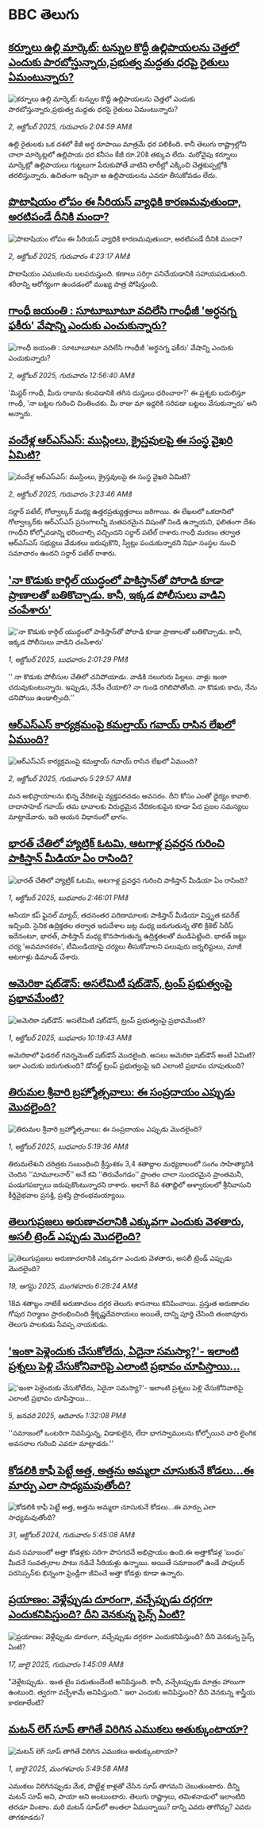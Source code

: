 # BBC తెలుగు## [కర్నూలు ఉల్లి మార్కెట్: టన్నుల కొద్దీ ఉల్లిపాయలను చెత్తలో ఎందుకు పారబోస్తున్నారు,ప్రభుత్వ మద్దతు ధరపై రైతులు ఏమంటున్నారు?](https://www.bbc.com/telugu/articles/ceq72q37d4jo?at_medium=RSS&at_campaign=rss?at_campaign=githubrss)![కర్నూలు ఉల్లి మార్కెట్: టన్నుల కొద్దీ ఉల్లిపాయలను చెత్తలో ఎందుకు పారబోస్తున్నారు,ప్రభుత్వ మద్దతు ధరపై రైతులు ఏమంటున్నారు?](https://ichef.bbci.co.uk/ace/ws/240/cpsprodpb/a184/live/13878090-9ed7-11f0-b741-177e3e2c2fc7.jpg)_2, అక్టోబర్ 2025, గురువారం 2:04:59 AMకి_ఉల్లి రైతులకు ఒక దశలో కేజీ అర్థ రూపాయి మాత్రమే ధర పలికింది. కానీ తెలుగు రాష్ట్రాల్లోని చాలా మార్కెట్లలో ఉల్లిపాయ ధర కనీసం కేజీ రూ.20కి తక్కువ లేదు. మరోవైపు కర్నూలు మార్కెట్లో ఉల్లిపాయలు గుట్టలుగా పేరుకుపోతే వాటిని లారీల్లో ఎక్కించి చెత్తకుప్పల్లోకి తరలిస్తున్నారు. ఉచితంగా ఇచ్చినా ఆ ఉల్లిపాయలను ఎవరూ తీసుకోవడం లేదు.## [పొటాషియం లోపం ఈ సీరియస్ వ్యాధికి కారణమవుతుందా, అరటిపండే దీనికి మందా?](https://www.bbc.com/telugu/articles/cn5qp17ng3po?at_medium=RSS&at_campaign=rss?at_campaign=githubrss)![పొటాషియం లోపం ఈ సీరియస్ వ్యాధికి కారణమవుతుందా, అరటిపండే దీనికి మందా?](https://ichef.bbci.co.uk/ace/ws/240/cpsprodpb/5e43/live/785e5250-9ed7-11f0-b741-177e3e2c2fc7.jpg)_2, అక్టోబర్ 2025, గురువారం 4:23:17 AMకి_పొటాషియం ఎముకలను బలపరుస్తుంది. కణాలు సరిగ్గా పనిచేయడానికి సహాయపడుతుంది. శరీరాన్ని ఆరోగ్యంగా ఉంచడంలో ముఖ్య పాత్ర పోషిస్తుంది.## [గాంధీ జయంతి : సూటూబూటూ వదిలేసి గాంధీజీ 'అర్ధనగ్న ఫకీరు' వేషాన్ని ఎందుకు ఎంచుకున్నారు?](https://www.bbc.com/telugu/articles/cl7xgrx5xx7o?at_medium=RSS&at_campaign=rss?at_campaign=githubrss)![గాంధీ జయంతి : సూటూబూటూ వదిలేసి గాంధీజీ 'అర్ధనగ్న ఫకీరు' వేషాన్ని ఎందుకు ఎంచుకున్నారు?](https://ichef.bbci.co.uk/ace/ws/240/cpsprodpb/9597/live/6d82e820-60ca-11ee-a259-d91a2bfc0d8f.jpg)_2, అక్టోబర్ 2025, గురువారం 12:56:40 AMకి_'మిస్టర్ గాంధీ, మీరు రాజును కలవడానికి తగిన దుస్తులు ధరించారా?' ఈ ప్రశ్నకు బదులిస్తూ గాంధీ, 'నా బట్టల గురించి చింతించకు. మీ రాజు మా ఇద్దరికి సరిపడా బట్టలు వేసుకున్నారు’ అని అన్నారు.## [వందేళ్ల ఆర్ఎస్ఎస్: ముస్లింలు, క్రైస్తవులపై ఈ సంస్థ వైఖరి ఏమిటి? ](https://www.bbc.com/telugu/articles/c4ge6krxlxdo?at_medium=RSS&at_campaign=rss?at_campaign=githubrss)![వందేళ్ల ఆర్ఎస్ఎస్: ముస్లింలు, క్రైస్తవులపై ఈ సంస్థ వైఖరి ఏమిటి? ](https://ichef.bbci.co.uk/ace/ws/240/cpsprodpb/05ae/live/5935eca0-0736-11f0-97d3-37df2b293ed1.jpg)_2, అక్టోబర్ 2025, గురువారం 3:23:46 AMకి_సర్దార్ పటేల్, గోల్వాల్కర్ మధ్య ఉత్తరప్రత్యుత్తరాలు జరిగాయి. ఈ లేఖలలో ఒకదానిలో గోల్వాల్కర్‌కు ఆర్‌ఎస్‌ఎస్ ప్రసంగాలన్నీ మతపరమైన విషంతో నిండి ఉన్నాయని, ఫలితంగా దేశం గాంధీని కోల్పోవడాన్ని భరించాల్సి వచ్చిందని సర్దార్ పటేల్ రాశారు.గాంధీ మరణం తర్వాత ఆర్‌ఎస్‌ఎస్ సభ్యులు వేడుకలు జరుపుకొని, స్వీట్లు పంచుకున్నారని నిఘా సంస్థల నుంచి సమాచారం ఉందని సర్దార్ పటేల్ రాశారు.## ['నా కొడుకు కార్గిల్ యుద్ధంలో పాకిస్తాన్‌‌తో పోరాడి కూడా ప్రాణాలతో బతికొచ్చాడు. కానీ, ఇక్కడ పోలీసులు వాడిని చంపేశారు'](https://www.bbc.com/telugu/articles/c3dr2pg8ry3o?at_medium=RSS&at_campaign=rss?at_campaign=githubrss)!['నా కొడుకు కార్గిల్ యుద్ధంలో పాకిస్తాన్‌‌తో పోరాడి కూడా ప్రాణాలతో బతికొచ్చాడు. కానీ, ఇక్కడ పోలీసులు వాడిని చంపేశారు'](https://ichef.bbci.co.uk/ace/ws/240/cpsprodpb/5f5e/live/1bff9a40-9ec4-11f0-928c-71dbb8619e94.jpg)_1, అక్టోబర్ 2025, బుధవారం 2:01:29 PMకి_'' నా కొడుకు పోలీసుల చేతిలో చనిపోయాడు. వాడికి నలుగురు పిల్లలు. వాళ్లు ఇంకా చదువుకుంటున్నారు. ఇప్పుడు, నేనేం చేయాలి? నా గుండె రగిలిపోతోంది. నా కొడుకు కాదు, నేను చనిపోయి ఉండాల్సింది.''## [ఆర్ఎస్ఎస్ కార్యక్రమంపై కమల్తాయ్ గవాయ్ రాసిన లేఖలో  ఏముంది? ](https://www.bbc.com/telugu/articles/c75q9dgw14no?at_medium=RSS&at_campaign=rss?at_campaign=githubrss)![ఆర్ఎస్ఎస్ కార్యక్రమంపై కమల్తాయ్ గవాయ్ రాసిన లేఖలో  ఏముంది? ](https://ichef.bbci.co.uk/ace/ws/240/cpsprodpb/e1f2/live/1f4d5580-9f4f-11f0-93d7-898124a81a47.jpg)_2, అక్టోబర్ 2025, గురువారం 5:29:57 AMకి_మన అభిప్రాయాలను భిన్న వేదికలపై వ్యక్తపరచడం అవసరం. దీని కోసం ఎంతో ధైర్యం కావాలి. దాదాసాహెబ్ గవాయ్ తమ భావాలకు విరుద్ధమైన వేదికలకుపైన కూడా పేద ప్రజల సమస్యలు మాట్లాడేవారు. ఇది ఆయన విధానంలో భాగం.## [భారత్ చేతిలో హ్యాట్రిక్ ఓటమి, ఆటగాళ్ల ప్రవర్తన గురించి పాకిస్తాన్ మీడియా ఏం రాసింది?](https://www.bbc.com/telugu/articles/ce84p374475o?at_medium=RSS&at_campaign=rss?at_campaign=githubrss)![భారత్ చేతిలో హ్యాట్రిక్ ఓటమి, ఆటగాళ్ల ప్రవర్తన గురించి పాకిస్తాన్ మీడియా ఏం రాసింది?](https://ichef.bbci.co.uk/ace/ws/240/cpsprodpb/2417/live/83f23480-9ed0-11f0-b741-177e3e2c2fc7.jpg)_1, అక్టోబర్ 2025, బుధవారం 2:46:01 PMకి_ఆసియా కప్ ఫైనల్ మ్యాచ్, తదనంతర పరిణామాలకు పాకిస్తాన్ మీడియా విస్తృత కవరేజ్ ఇచ్చింది. సైనిక ఉద్రిక్తతల తర్వాత ఇరుదేశాల జట్ల మధ్య జరుగుతున్న తొలి క్రికెట్ సిరీస్ ఇదేనంటూ, భారత్, పాకిస్తాన్ మధ్య కొనసాగుతున్న ఉద్రిక్తతలతో ముడిపెట్టింది. భారత్ జట్టు చర్య 'అవమానకరం', టీమిండియాపై చర్యలు తీసుకోవాలని పలువురు జర్నలిస్టులు, మాజీ ఆటగాళ్లు డిమాండ్ చేశారు.## [అమెరికా షట్‌డౌన్: అసలేమిటీ షట్‌డౌన్, ట్రంప్ ప్రభుత్వంపై ప్రభావమేంటి?](https://www.bbc.com/telugu/articles/cz0821vx0g2o?at_medium=RSS&at_campaign=rss?at_campaign=githubrss)![అమెరికా షట్‌డౌన్: అసలేమిటీ షట్‌డౌన్, ట్రంప్ ప్రభుత్వంపై ప్రభావమేంటి?](https://ichef.bbci.co.uk/ace/ws/240/cpsprodpb/9297/live/0b13b900-9eb0-11f0-9d1f-e7d83132d3ab.png)_1, అక్టోబర్ 2025, బుధవారం 10:19:43 AMకి_అమెరికాలో ఫెడరల్ గవర్నమెంట్ షట్‌డౌన్ మొదలైంది. అసలు అమెరికా షట్‌డౌన్ అంటే ఏమిటి? ఇలా ఎందుకు జరుగుతుంది? డోనల్డ్ ట్రంప్ ప్రభుత్వంపై ఇది ఎలాంటి ప్రభావం చూపుతుంది?## [తిరుమల శ్రీవారి బ్రహ్మోత్సవాలు: ఈ సంప్రదాయం ఎప్పుడు మొదలైంది?](https://www.bbc.com/telugu/articles/c5ykwnk08dzo?at_medium=RSS&at_campaign=rss?at_campaign=githubrss)![తిరుమల శ్రీవారి బ్రహ్మోత్సవాలు: ఈ సంప్రదాయం ఎప్పుడు మొదలైంది?](https://ichef.bbci.co.uk/ace/ws/240/cpsprodpb/a61b/live/31b0f610-9e18-11f0-b741-177e3e2c2fc7.jpg)_1, అక్టోబర్ 2025, బుధవారం 5:19:36 AMకి_తిరుమలేశుని చరిత్రకు సంబంధించి క్రీస్తుశకం 3,4 శతాబ్దాల మధ్యకాలంలో సంగం సాహిత్యానికి చెందిన  ‘‘మామూలనార్’’ అనే కవి ‘‘తిరువేంగడం’’ ప్రాంతం చాలా సుందరమైన ప్రాంతమనీ, పండుగపబ్బాలు జరుపుకొంటున్నారని రాశారు.  అలాగే 8వ శతాబ్దిలో ఆళ్వారులలో శ్రీనివాసుని కీర్తివైభవాల ప్రసక్తి, ప్రశస్తి ప్రారంభమయ్యాయి.## [తెలుగుప్రజలు అరుణాచలానికి ఎక్కువగా ఎందుకు వెళతారు, అసలీ ట్రెండ్ ఎప్పుడు మొదలైంది? ](https://www.bbc.com/telugu/articles/c8jp32zrzxpo?at_medium=RSS&at_campaign=rss?at_campaign=githubrss)![తెలుగుప్రజలు అరుణాచలానికి ఎక్కువగా ఎందుకు వెళతారు, అసలీ ట్రెండ్ ఎప్పుడు మొదలైంది? ](https://ichef.bbci.co.uk/ace/ws/240/cpsprodpb/cf2d/live/01932bf0-7d85-11f0-98a0-956f61945264.jpg)_19, ఆగస్టు 2025, మంగళవారం 6:28:24 AMకి_18వ శతాబ్దం నాటికే అరుణాచలం దగ్గర తెలుగు శాసనాలు కనిపించాయి. ప్రస్తుత అరుణాచల గోపుర నిర్మాణం ప్రారంభించింది శ్రీకృష్ణదేవరాయలు అయితే, దాన్ని పూర్తి చేసింది తంజావూరు తెలుగు పాలకుడు సేవప్ప నాయకుడు.## ['ఇంకా పెళ్లెందుకు చేసుకోలేదు, ఏదైనా సమస్యా?'- ఇలాంటి ప్రశ్నలు పెళ్లి చేసుకోనివారిపై ఎలాంటి ప్రభావం చూపిస్తాయి... ](https://www.bbc.com/telugu/articles/cgq1w3lz7yyo?at_medium=RSS&at_campaign=rss?at_campaign=githubrss)!['ఇంకా పెళ్లెందుకు చేసుకోలేదు, ఏదైనా సమస్యా?'- ఇలాంటి ప్రశ్నలు పెళ్లి చేసుకోనివారిపై ఎలాంటి ప్రభావం చూపిస్తాయి... ](https://ichef.bbci.co.uk/ace/ws/240/cpsprodpb/f6de/live/72c94a60-cb3e-11ef-87df-d575b9a434a4.jpg)_5, జనవరి 2025, ఆదివారం 1:32:08 PMకి_''సమాజంలో ఒంటరిగా నివసిస్తున్న, విడాకులైన, లేదా భాగస్వాములను కోల్పోయిన వారి లైంగిక అవసరాల గురించి ఎవరూ మాట్లాడరు.''## [కోడలికి కాఫీ పెట్టే అత్త, అత్తను అమ్మలా చూసుకునే కోడలు...ఈ మార్పు ఎలా సాధ్యమవుతోంది?](https://www.bbc.com/telugu/articles/c1l41zl8el2o?at_medium=RSS&at_campaign=rss?at_campaign=githubrss)![కోడలికి కాఫీ పెట్టే అత్త, అత్తను అమ్మలా చూసుకునే కోడలు...ఈ మార్పు ఎలా సాధ్యమవుతోంది?](https://ichef.bbci.co.uk/ace/ws/240/cpsprodpb/2b61/live/9176a6d0-8b0e-11ef-a81b-b1eda9741da3.jpg)_31, అక్టోబర్ 2024, గురువారం 5:45:08 AMకి_మన సమాజంలో అత్తా కోడళ్లకు సరిగా పొసగదనే అభిప్రాయం ఉంది.ఈ అత్తాకోడళ్ల ‘బంధం’ మీదనే సంవత్సరాల పాటు నడిచే సీరియళ్లు ఉన్నాయి. అయితే సమాజంలో ఉండే పాపులర్ పరసెప్సన్‌కు భిన్నంగా ఫ్రెండ్లీగా జీవించే అత్తా కోడళ్లు కూడా ఉన్నారు.## [ప్రయాణం: వెళ్లేప్పుడు దూరంగా, వచ్చేప్పుడు దగ్గరగా ఎందుకనిపిస్తుంది? దీని వెనకున్న సైన్స్ ఏంటి?](https://www.bbc.com/telugu/articles/c0l4y727n1jo?at_medium=RSS&at_campaign=rss?at_campaign=githubrss)![ప్రయాణం: వెళ్లేప్పుడు దూరంగా, వచ్చేప్పుడు దగ్గరగా ఎందుకనిపిస్తుంది? దీని వెనకున్న సైన్స్ ఏంటి?](https://ichef.bbci.co.uk/ace/ws/240/cpsprodpb/054c/live/6957c010-62b0-11f0-8e78-11023c48a856.png)_17, జులై 2025, గురువారం 1:45:09 AMకి_"వెళ్లేటప్పుడు.. ఇంత టైం పడుతుందేంటి అనిపిస్తుంది. కానీ, వచ్చేటప్పుడు మాత్రం హాయిగా ఉంటుంది. త్వరగా వచ్చేశామే అనిపిస్తుంది." ఇలా ఎందుకు అనిపిస్తుంది? దీని వెనకున్న శాస్త్రీయ కారణాలేంటి?## [మటన్ లెగ్ సూప్ తాగితే విరిగిన ఎముకలు అతుక్కుంటాయా?](https://www.bbc.com/telugu/articles/c0l4g92j8kzo?at_medium=RSS&at_campaign=rss?at_campaign=githubrss)![మటన్ లెగ్ సూప్ తాగితే విరిగిన ఎముకలు అతుక్కుంటాయా?](https://ichef.bbci.co.uk/ace/ws/240/cpsprodpb/b31e/live/cce532c0-6d41-11f0-9462-bb509dc78127.jpg)_1, జులై 2025, మంగళవారం 5:49:58 AMకి_ఎముకలు విరిగినప్పుడు మేక, పొట్టేళ్ల కాళ్లతో చేసిన సూప్ తాగమని చెబుతుంటారు. దీన్ని మటన్ సూప్ అని, పాయా అని అంటుంటారు. తెలుగు రాష్ట్రాలు, తమిళనాడులో ఇలాంటిది తరచూ వింటాం. మరి మటన్ సూప్‌లో అంతలా ఏమున్నాయి? దాన్ని ఎవరు తాగొచ్చు? ఎవరు తాగకూడదు?